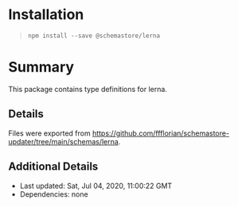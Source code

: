 # Installation
> `npm install --save @schemastore/lerna`

# Summary
This package contains type definitions for lerna.

## Details
Files were exported from https://github.com/ffflorian/schemastore-updater/tree/main/schemas/lerna.

## Additional Details
* Last updated: Sat, Jul 04, 2020, 11:00:22 GMT
* Dependencies: none
